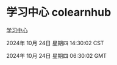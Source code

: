 # 学习中心 colearnhub
[学习中心](http://219.139.199.238:56308/colearnhub/)

2024年 10月 24日 星期四 14:30:02 CST

2024年 10月 24日 星期四 06:30:02 GMT
